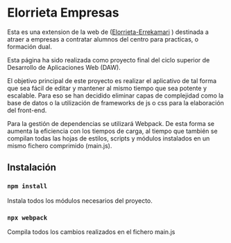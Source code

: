 # Elorrieta Empresas

Esta es una  extension de la web de ([Elorrieta-Errekamari](https://elorrieta.hezkuntza.net/es/inicio)
) destinada a atraer a empresas a contratar alumnos del centro para practicas, o formación dual. 

Esta página ha sido realizada como proyecto final del ciclo superior de Desarrollo de Aplicaciones Web (DAW).

El objetivo principal de este proyecto es realizar el aplicativo de tal forma que sea fácil de editar y mantener al mismo tiempo que sea potente y escalable. Para eso se han decidido eliminar capas de complejidad como la base de datos o la utilización de frameworks de js o css para la elaboración del front-end.

Para la gestión de dependencias se utilizará Webpack. De esta forma se aumenta la eficiencia con los tiempos de carga, al tiempo que también se compilan todas las hojas de estilos, scripts y módulos instalados en un mismo fichero comprimido (main.js).

## Instalación

### `npm install`

Instala todos los módulos necesarios del proyecto.

### `npx webpack`

Compila todos los cambios realizados en el fichero main.js
